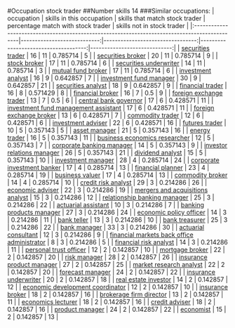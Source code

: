 #Occupation stock trader
##Number skills 14
###Similar occupations:
| occupation                                                                                    |   skills in this occupation |   skills that match stock trader |   percentage match with stock trader |   skills not in stock trader |
|:----------------------------------------------------------------------------------------------|----------------------------:|---------------------------------:|-------------------------------------:|-----------------------------:|
| [securities trader](securities_trader.md)                                                     |                          16 |                               11 |                             0.785714 |                            5 |
| [securities broker](securities_broker.md)                                                     |                          20 |                               11 |                             0.785714 |                            9 |
| [stock broker](stock_broker.md)                                                               |                          17 |                               11 |                             0.785714 |                            6 |
| [securities underwriter](securities_underwriter.md)                                           |                          14 |                               11 |                             0.785714 |                            3 |
| [mutual fund broker](mutual_fund_broker.md)                                                   |                          17 |                               11 |                             0.785714 |                            6 |
| [investment analyst](investment_analyst.md)                                                   |                          16 |                                9 |                             0.642857 |                            7 |
| [investment fund manager](investment_fund_manager.md)                                         |                          30 |                                9 |                             0.642857 |                           21 |
| [securities analyst](securities_analyst.md)                                                   |                          18 |                                9 |                             0.642857 |                            9 |
| [financial trader](financial_trader.md)                                                       |                          16 |                                8 |                             0.571429 |                            8 |
| [financial broker](financial_broker.md)                                                       |                          16 |                                7 |                             0.5      |                            9 |
| [foreign exchange trader](foreign_exchange_trader.md)                                         |                          13 |                                7 |                             0.5      |                            6 |
| [central bank governor](central_bank_governor.md)                                             |                          17 |                                6 |                             0.428571 |                           11 |
| [investment fund management assistant](investment_fund_management_assistant.md)               |                          17 |                                6 |                             0.428571 |                           11 |
| [foreign exchange broker](foreign_exchange_broker.md)                                         |                          13 |                                6 |                             0.428571 |                            7 |
| [commodity trader](commodity_trader.md)                                                       |                          12 |                                6 |                             0.428571 |                            6 |
| [investment adviser](investment_adviser.md)                                                   |                          22 |                                6 |                             0.428571 |                           16 |
| [futures trader](futures_trader.md)                                                           |                          10 |                                5 |                             0.357143 |                            5 |
| [asset manager](asset_manager.md)                                                             |                          21 |                                5 |                             0.357143 |                           16 |
| [energy trader](energy_trader.md)                                                             |                          16 |                                5 |                             0.357143 |                           11 |
| [business economics researcher](business_economics_researcher.md)                             |                          12 |                                5 |                             0.357143 |                            7 |
| [corporate banking manager](corporate_banking_manager.md)                                     |                          14 |                                5 |                             0.357143 |                            9 |
| [investor relations manager](investor_relations_manager.md)                                   |                          26 |                                5 |                             0.357143 |                           21 |
| [dividend analyst](dividend_analyst.md)                                                       |                          15 |                                5 |                             0.357143 |                           10 |
| [investment manager](investment_manager.md)                                                   |                          28 |                                4 |                             0.285714 |                           24 |
| [corporate investment banker](corporate_investment_banker.md)                                 |                          17 |                                4 |                             0.285714 |                           13 |
| [financial planner](financial_planner.md)                                                     |                          23 |                                4 |                             0.285714 |                           19 |
| [business valuer](business_valuer.md)                                                         |                          17 |                                4 |                             0.285714 |                           13 |
| [commodity broker](commodity_broker.md)                                                       |                          14 |                                4 |                             0.285714 |                           10 |
| [credit risk analyst](credit_risk_analyst.md)                                                 |                          29 |                                3 |                             0.214286 |                           26 |
| [economic adviser](economic_adviser.md)                                                       |                          22 |                                3 |                             0.214286 |                           19 |
| [mergers and acquisitions analyst](mergers_and_acquisitions_analyst.md)                       |                          15 |                                3 |                             0.214286 |                           12 |
| [relationship banking manager](relationship_banking_manager.md)                               |                          25 |                                3 |                             0.214286 |                           22 |
| [actuarial assistant](actuarial_assistant.md)                                                 |                          10 |                                3 |                             0.214286 |                            7 |
| [banking products manager](banking_products_manager.md)                                       |                          27 |                                3 |                             0.214286 |                           24 |
| [economic policy officer](economic_policy_officer.md)                                         |                          14 |                                3 |                             0.214286 |                           11 |
| [bank teller](bank_teller.md)                                                                 |                          13 |                                3 |                             0.214286 |                           10 |
| [bank treasurer](bank_treasurer.md)                                                           |                          25 |                                3 |                             0.214286 |                           22 |
| [bank manager](bank_manager.md)                                                               |                          33 |                                3 |                             0.214286 |                           30 |
| [actuarial consultant](actuarial_consultant.md)                                               |                          12 |                                3 |                             0.214286 |                            9 |
| [financial markets back office administrator](financial_markets_back_office_administrator.md) |                           8 |                                3 |                             0.214286 |                            5 |
| [financial risk analyst](financial_risk_analyst.md)                                           |                          14 |                                3 |                             0.214286 |                           11 |
| [personal trust officer](personal_trust_officer.md)                                           |                          12 |                                2 |                             0.142857 |                           10 |
| [mortgage broker](mortgage_broker.md)                                                         |                          22 |                                2 |                             0.142857 |                           20 |
| [risk manager](risk_manager.md)                                                               |                          28 |                                2 |                             0.142857 |                           26 |
| [insurance product manager](insurance_product_manager.md)                                     |                          27 |                                2 |                             0.142857 |                           25 |
| [market research analyst](market_research_analyst.md)                                         |                          22 |                                2 |                             0.142857 |                           20 |
| [forecast manager](forecast_manager.md)                                                       |                          24 |                                2 |                             0.142857 |                           22 |
| [insurance underwriter](insurance_underwriter.md)                                             |                          20 |                                2 |                             0.142857 |                           18 |
| [real estate investor](real_estate_investor.md)                                               |                          14 |                                2 |                             0.142857 |                           12 |
| [economic development coordinator](economic_development_coordinator.md)                       |                          12 |                                2 |                             0.142857 |                           10 |
| [insurance broker](insurance_broker.md)                                                       |                          18 |                                2 |                             0.142857 |                           16 |
| [brokerage firm director](brokerage_firm_director.md)                                         |                          13 |                                2 |                             0.142857 |                           11 |
| [economics lecturer](economics_lecturer.md)                                                   |                          18 |                                2 |                             0.142857 |                           16 |
| [credit adviser](credit_adviser.md)                                                           |                          18 |                                2 |                             0.142857 |                           16 |
| [product manager](product_manager.md)                                                         |                          24 |                                2 |                             0.142857 |                           22 |
| [economist](economist.md)                                                                     |                          15 |                                2 |                             0.142857 |                           13 |
